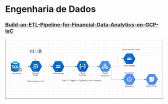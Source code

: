 # Engenharia de Dados
### [Build-an-ETL-Pipeline-for-Financial-Data-Analytics-on-GCP-IaC](https://github.com/Antonio-Borges-Rufino/Build-an-ETL-Pipeline-for-Financial-Data-Analytics-on-GCP-IaC)
![](https://github.com/Antonio-Borges-Rufino/Build-an-ETL-Pipeline-for-Financial-Data-Analytics-on-GCP-IaC/raw/main/Architecture.webp)
